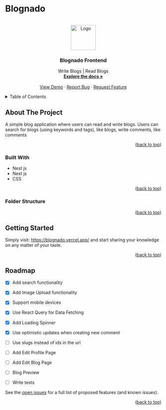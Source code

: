 # Blognado

<div id="top"></div>

<!-- PROJECT LOGO -->
<br />
<div align="center">
  <a href="https://github.com/the-api-administration">
    <img src="https://drive.google.com/uc?export=view&id=1bJ2xnKH5iClZOOyw-s-59hvrTjKSPmGd" alt="Logo" width="80" height="80">
  </a>

<h3 align="center">Blognado Frontend</h3>

  <p align="center">
    Write Blogs | Read Blogs
    <br />
    <a href="https://github.com/AbdulkarimOgaji/blog-app-nextjs"><strong>Explore the docs »</strong></a>
    <br />
    <br />
    <a href="https://blognado.vercel.app">View Demo</a>
    ·
    <a href="https://github.com/AbdulkarimOgaji/blog-app-nextjs/issues">Report Bug</a>
    ·
    <a href="https://github.com/AbdulkarimOgaji/blog-app-nextjs/issues">Request Feature</a>
  </p>
</div>

<!-- TABLE OF CONTENTS -->
<details>
  <summary>Table of Contents</summary>
  <ol>
    <li>
      <a href="#about-the-project">About The Project</a>
      <ul>
        <li><a href="#built-with">Built With</a></li>
        <li><a href="#folder-structure">Folder Structure</a></li>
      </ul>
    </li>
    <li><a href="#getting-started">Getting Started</a></li>
    <li><a href="#roadmap">Roadmap</a></li>
  </ol>
</details>

<!-- ABOUT THE PROJECT -->

## About The Project

A simple blog application where users can read and write blogs.
Users can search for blogs (using keywords and tags), like blogs, write comments, like comments

<p align="right">(<a href="#top">back to top</a>)</p>

### Built With

- Nest js
- Next js
- CSS

<p align="right">(<a href="#top">back to top</a>)</p>

### Folder Structure


<p align="right">(<a href="#top">back to top</a>)</p>

<!-- GETTING STARTED -->

## Getting Started

Simply visit: <a href="https://blognado.vercel.app">https://blognado.vercel.app/</a> and start sharing your knowledge on any matter of your taste.

<p align="right">(<a href="#top">back to top</a>)</p>


<!-- ROADMAP -->

## Roadmap

- [X] Add search functionality
- [X] Add Image Upload functionality
- [X] Support mobile devices
- [X] Use React Query for Data Fetching
- [X] Add Loading Spinner
- [X] Use optimistic updates when creating new comment
- [ ] Use slugs instead of ids in the url
- [ ] Add Edit Profile Page 
- [ ] Add Edit Blog Page 
- [ ] Blog Preview 
- [ ] Write tests


See the [open issues](https://github.com/AbdulkarimOgaji/blog-app/nextjs) for a full list of proposed features (and known issues).

<p align="right">(<a href="#top">back to top</a>)</p>


